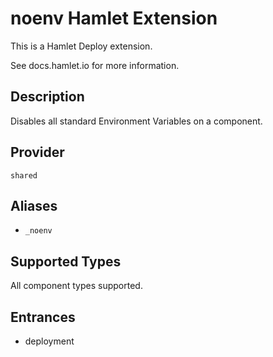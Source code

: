 # noenv Hamlet Extension

This is a Hamlet Deploy extension.

See docs.hamlet.io for more information.

## Description
Disables all standard Environment Variables on a component.

## Provider
`shared`

## Aliases
- `_noenv`

## Supported Types
All component types supported.

## Entrances
- deployment
